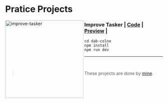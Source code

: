 # Pratice Projects

<img src="https://github.com/solimanhossain/webdev-practice-master-academy/blob/main/preview/dab-colne.png?raw=true" alt="improve-tasker" width="250" align="left"/>

### Improve Tasker | [Code](https://github.com/solimanhossain/webdev-practice-master-academy/dab-colne) | [Preview](https://dab.pages.dev/) |

```
cd dab-colne
npm install
npm run dev
```

---

<br>

> These projects are done by [mine](https://github.com/solimanhossain/).
